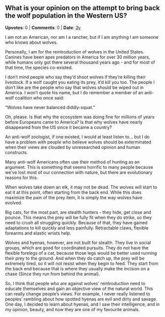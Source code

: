 ## What is your opinion on the attempt to bring back the wolf population in the Western US?
    
**Upvotes**: 0 | **Comments**: 0 | **Date**: [3y](https://www.quora.com/What-is-your-opinion-on-the-attempt-to-bring-back-the-wolf-population-in-the-Western-US/answer/Gary-Meaney)

I am not an American, nor am I a rancher, but if I am anything I am someone who knows about wolves.

Personally, I am for the reintroduction of wolves in the United States. Canines have been apex predators in America for over 30 million years, while humans only got there several thousand years ago - and for most of that time, the species co-existed.

I don’t mind people who say they’d shoot wolves if they’re killing their livestock. If a wolf caught you eating its prey, it’d kill you too. The people I don’t like are the people who say that wolves should be wiped out in America. I won’t quote his name, but I do remember a member of an anti-wolf coalition who once said:

“Wolves have never balanced diddly-squat.”

Oh, please. Is that why the ecosystem was doing fine for millions of years before Europeans came to America? Is that why wolves have nearly disappeared from the US since it became a country?

An anti-wolf zoologist, if one existed, I would at least listen to… but I do have a problem with people who believe wolves should be exterminated when their views are clouded by unresearched opinion and human constructs.

Many anti-wolf Americans often use their method of hunting as an argument. This is something that seems horrific to many people because we’ve lost most of our connection with nature, but there are evolutionary reasons for this.

When wolves take down an elk, it may not be dead. The wolves will start to eat it at this point, often starting from the back end. While this does maximize the pain of the prey item, it is simply the way wolves have evolved.

Big cats, for the most part, are stealth hunters - they hide, get close and pounce. This means the prey will be fully fit when they do strike, so they need to crush all struggling quickly. Because of that, they have gained adaptations to kill quickly and less painfully. Retractable claws, flexible forearms and elastic wrists help.

Wolves and hyenas, however, are not built for stealth. They live in social groups, which are good for coordinated pursuits. They do not have the flexible forelegs of a cat, because those legs would be better used running their prey to the ground. And when they do catch up, the prey will be extremely tired, so it will not resist when they begin to feed. They start from the back end because that is where they usually make the incision on a chase (Since they run from behind the animal).

So, I think that people who are against wolves’ reintroduction need to educate themselves and gain an objective view of the natural world. This can really change people’s views. For example, I never really listened to peoples’ rambling about how spotted hyenas are evil and dirty and savage. One day, I decided to learn about hyenas, and I saw their intelligence, and in my opinion, beauty, and now they are one of my favourite animals.

